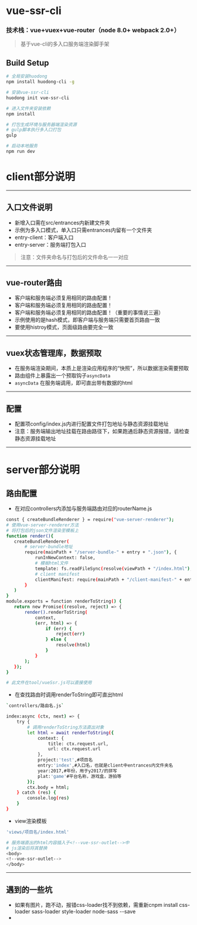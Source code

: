 # vue-ssr-cli

### 技术栈：vue+vuex+vue-router（node 8.0+   webpack 2.0+）

> 基于vue-cli的多入口服务端渲染脚手架

## Build Setup

``` bash
# 全局安装huodong
npm install huodong-cli -g

# 安装vue-ssr-cli
huodong init vue-ssr-cli

# 进入文件夹安装依赖
npm install

# 打包生成环境与服务器端渲染资源
# gulp脚本执行多入口打包
gulp

# 启动本地服务
npm run dev

```
# client部分说明
---
## 入口文件说明
* 新增入口需在src/entrances内新建文件夹
* 示例为多入口模式，单入口只需entrances内留有一个文件夹
* entry-client：客户端入口
* entry-server：服务端打包入口
> 注意：文件夹命名与打包后的文件命名一一对应

---

## vue-router路由
* 客户端和服务端必须复用相同的路由配置！
* 客户端和服务端必须复用相同的路由配置！
* 客户端和服务端必须复用相同的路由配置！（重要的事情说三遍）
* 示例使用的是hash模式，即客户端与服务端只需要首页路由一致
* 要使用histroy模式，页面级路由要完全一致

---
## vuex状态管理库，数据预取
* 在服务端渲染期间，本质上是渲染应用程序的“快照”，所以数据渲染需要预取
* 路由组件上暴露出一个预取钩子`asyncData`
* `asyncData` 在服务端调用，即可直出带有数据的html

---
## 配置
* 配置项config/index.js内进行配置文件打包地址与静态资源挂载地址
* 注意：服务端输出地址挂载在路由路径下，如果跑通后静态资源报错，请检查静态资源挂载地址
---
# server部分说明

## 路由配置
* 在对应controllers内添加与服务端路由对应的routerName.js
 ``` bash
const { createBundleRenderer } = require("vue-server-renderer");
# 使用vue-server-renderer方法
# 将打包后的json文件渲染至模板上
function render(){
    createBundleRenderer(
        # server-bundle地址
        require(mainPath + "/server-bundle-" + entry + ".json"), {
            runInNewContext: false,
            # 模板html文件
            template: fs.readFileSync(resolve(viewPath + "/index.html"), "utf-8"),
            # client manifest
            clientManifest: require(mainPath + "/client-manifest-" + entry + ".json")
        }
    )
}
module.exports = function renderToString() {
    return new Promise((resolve, reject) => {
        render().renderToString(
            context,
            (err, html) => {
                if (err) {
                    reject(err)
                } else {
                    resolve(html)
                }
            }
        );
    });
}

# 此文件在tool/vueSsr.js可以直接使用
 ```
* 在查找路由时调用renderToString即可直出html
``` bash
`controllers/路由名.js`

index:async (ctx, next) => {
    try {
        # 调用renderToString方法直出对象
        let html = await renderToString({
            context: {
                title: ctx.request.url,
                url: ctx.request.url
            },
            project:'test',#项目名
            entry:'index',#入口名，也就是client中entrances内文件夹名
            year:2017,#年份，用于y2017/的拼写
            plat:'game'#平台名称，游戏盒，游拍等
        });
        ctx.body = html;
    } catch (res) {
        console.log(res)
    }
}
```
* view渲染模板
```bash
'views/项目名/index.html'

# 服务端直出的html内容插入于<!--vue-ssr-outlet-->中
# js渲染后将其替换
<body>
<!--vue-ssr-outlet-->
</body>

```
---
## 遇到的一些坑

* 如果有图片，跑不动，报错css-loader找不到依赖，需重新cnpm install css-loader sass-loader style-loader node-sass --save
* 
